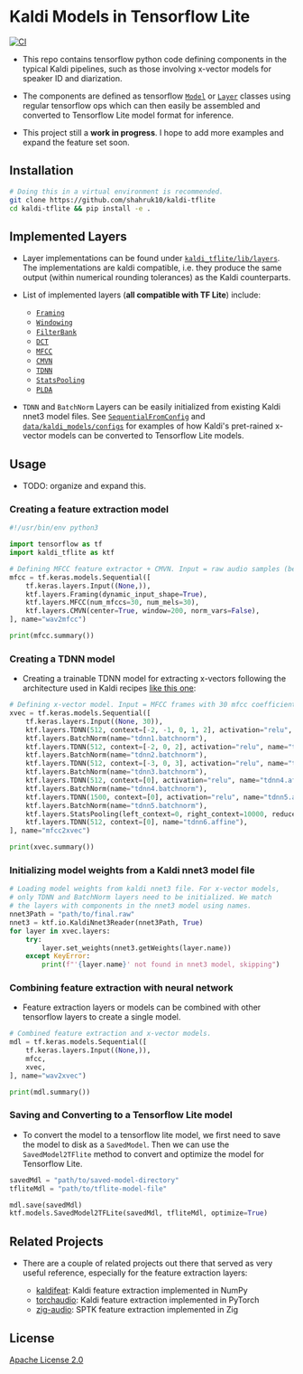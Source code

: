 # Kaldi Models in Tensorflow Lite

[![CI](https://github.com/shahruk10/kaldi-tflite/actions/workflows/ci.yml/badge.svg)](https://github.com/shahruk10/kaldi-tflite/actions/workflows/ci.yml)

- This repo contains tensorflow python code defining components in the typical Kaldi pipelines, such as those involving x-vector models for speaker ID and diarization.

- The components are defined as tensorflow [`Model`](https://www.tensorflow.org/api_docs/python/tf/keras/Model) or [`Layer`](https://www.tensorflow.org/api_docs/python/tf/keras/layers/Layer) classes using regular tensorflow ops which can then easily be assembled and converted to Tensorflow Lite model format for inference.

- This project still a **work in progress**. I hope to add more examples and expand the feature set soon.


## Installation

```sh
# Doing this in a virtual environment is recommended. 
git clone https://github.com/shahruk10/kaldi-tflite
cd kaldi-tflite && pip install -e .
```

## Implemented Layers

- Layer implementations can be found under [`kaldi_tflite/lib/layers`](./kaldi_tflite/lib/layers). The implementations are kaldi compatible, i.e. they produce the same output (within numerical rounding tolerances) as the Kaldi counterparts.

- List of implemented layers (**all compatible with TF Lite**) include:

  - [`Framing`](./kaldi_tflite/lib/layers/dsp/framing.py)
  - [`Windowing`](./kaldi_tflite/lib/layers/dsp/windowing.py)
  - [`FilterBank`](./kaldi_tflite/lib/layers/dsp/filterbank.py)
  - [`DCT`](./kaldi_tflite/lib/layers/dsp/dct.py)
  - [`MFCC`](./kaldi_tflite/lib/layers/dsp/mfcc.py)
  - [`CMVN`](./kaldi_tflite/lib/layers/normalization/cmvn.py)
  - [`TDNN`](./kaldi_tflite/lib/layers/tdnn/tdnn.py)
  - [`StatsPooling`](./kaldi_tflite/lib/layers/stats/stats_pooling.py)
  - [`PLDA`](./kaldi_tflite/lib/layers/plda/plda.py)

- `TDNN` and `BatchNorm` Layers can be easily initialized from existing Kaldi nnet3 model files.
See [`SequentialFromConfig`](./kaldi_tflite/lib/models/kaldi/sequential.py) and [`data/kaldi_models/configs`](./data/kaldi_models/configs) for examples of how Kaldi's pret-rained x-vector models can be converted to Tensorflow Lite models.


## Usage

- TODO: organize and expand this.

### Creating a feature extraction model

```py
#!/usr/bin/env python3

import tensorflow as tf
import kaldi_tflite as ktf

# Defining MFCC feature extractor + CMVN. Input = raw audio samples (between +/-32767).
mfcc = tf.keras.models.Sequential([
    tf.keras.layers.Input((None,)),
    ktf.layers.Framing(dynamic_input_shape=True),
    ktf.layers.MFCC(num_mfccs=30, num_mels=30),
    ktf.layers.CMVN(center=True, window=200, norm_vars=False),
], name="wav2mfcc")

print(mfcc.summary())
```

### Creating a TDNN model

- Creating a trainable TDNN model for extracting x-vectors following the architecture used in
Kaldi recipes [like this one](https://github.com/kaldi-asr/kaldi/blob/054af6bda820a96dd8d026d144a5263314f31dd3/egs/sitw/v1/local/nnet3/xvector/tuning/run_xvector_1a.sh#L94):

```py
# Defining x-vector model. Input = MFCC frames with 30 mfcc coefficients.
xvec = tf.keras.models.Sequential([
    tf.keras.layers.Input((None, 30)),
    ktf.layers.TDNN(512, context=[-2, -1, 0, 1, 2], activation="relu", name="tdnn1.affine"),
    ktf.layers.BatchNorm(name="tdnn1.batchnorm"),
    ktf.layers.TDNN(512, context=[-2, 0, 2], activation="relu", name="tdnn2.affine"),
    ktf.layers.BatchNorm(name="tdnn2.batchnorm"),
    ktf.layers.TDNN(512, context=[-3, 0, 3], activation="relu", name="tdnn3.affine"),
    ktf.layers.BatchNorm(name="tdnn3.batchnorm"),
    ktf.layers.TDNN(512, context=[0], activation="relu", name="tdnn4.affine"),
    ktf.layers.BatchNorm(name="tdnn4.batchnorm"),
    ktf.layers.TDNN(1500, context=[0], activation="relu", name="tdnn5.affine"),
    ktf.layers.BatchNorm(name="tdnn5.batchnorm"),
    ktf.layers.StatsPooling(left_context=0, right_context=10000, reduce_time_axis=True),
    ktf.layers.TDNN(512, context=[0], name="tdnn6.affine"),
], name="mfcc2xvec")

print(xvec.summary())
```

### Initializing model weights from a Kaldi nnet3 model file

```py
# Loading model weights from kaldi nnet3 file. For x-vector models,
# only TDNN and BatchNorm layers need to be initialized. We match
# the layers with components in the nnet3 model using names.
nnet3Path = "path/to/final.raw"
nnet3 = ktf.io.KaldiNnet3Reader(nnet3Path, True)
for layer in xvec.layers:
    try:
        layer.set_weights(nnet3.getWeights(layer.name))
    except KeyError:
        print(f"'{layer.name}' not found in nnet3 model, skipping")
```

### Combining feature extraction with neural network

- Feature extraction layers or models can be combined with other tensorflow layers
to create a single model.

```py
# Combined feature extraction and x-vector models.
mdl = tf.keras.models.Sequential([
    tf.keras.layers.Input((None,)),
    mfcc,
    xvec,
], name="wav2xvec")

print(mdl.summary())
```

### Saving and Converting to a Tensorflow Lite model

- To convert the model to a tensorflow lite model, we first need to save the model
to disk as a `SavedModel`. Then we can use the `SavedModel2TFlite` method to convert
and optimize the model for Tensorflow Lite.

```py
savedMdl = "path/to/saved-model-directory"
tfliteMdl = "path/to/tflite-model-file"

mdl.save(savedMdl)
ktf.models.SavedModel2TFLite(savedMdl, tfliteMdl, optimize=True)
```

## Related Projects

- There are a couple of related projects out there that served as very useful reference, especially for the feature extraction layers:

  - [kaldifeat](https://github.com/yuyq96/kaldifeat): Kaldi feature extraction implemented in NumPy
  - [torchaudio](https://github.com/pytorch/audio): Kaldi feature extraction implemented in PyTorch
  - [zig-audio](https://github.com/happyalu/zig-audio): SPTK feature extraction implemented in Zig

## License

[Apache License 2.0](LICENSE)
